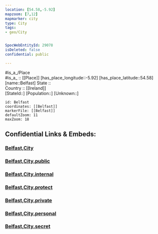 ```yaml
---
location: [54.58,-5.92] 
mapzoom: [7,12] 
mapmarker: city 
type: City
tags:
- geo/City


SpocWebEntityId: 29078
isDeleted: false
confidential: public

---
```

#is_a_/Place  
#is_a_ :: [[Place]] 
[has_place_longitude::-5.92] 
[has_place_latitude::54.58] 
[name::Belfast] 
State ::  
Country :: [[Ireland]]  
[StateId::] 
[Population::] 
[Unknown::] 


```leaflet
id: Belfast
coordinates: [[Belfast]] 
markerFile: [[Belfast]] 
defaultZoom: 11 
maxZoom: 18
```


## Confidential Links & Embeds: 

### [Belfast,City](/_Standards/Earth/Continent/Europe/Europe~North/UK/Ireland~North/counties~Ireland~North/Belfast,County/cities~Belfast/Belfast,City.md) 

### [Belfast,City.public](/_public/Earth/Continent/Europe/Europe~North/UK/Ireland~North/counties~Ireland~North/Belfast,County/cities~Belfast/Belfast,City.public.md) 

### [Belfast,City.internal](/_internal/Earth/Continent/Europe/Europe~North/UK/Ireland~North/counties~Ireland~North/Belfast,County/cities~Belfast/Belfast,City.internal.md) 

### [Belfast,City.protect](/_protect/Earth/Continent/Europe/Europe~North/UK/Ireland~North/counties~Ireland~North/Belfast,County/cities~Belfast/Belfast,City.protect.md) 

### [Belfast,City.private](/_private/Earth/Continent/Europe/Europe~North/UK/Ireland~North/counties~Ireland~North/Belfast,County/cities~Belfast/Belfast,City.private.md) 

### [Belfast,City.personal](/_personal/Earth/Continent/Europe/Europe~North/UK/Ireland~North/counties~Ireland~North/Belfast,County/cities~Belfast/Belfast,City.personal.md) 

### [Belfast,City.secret](/_secret/Earth/Continent/Europe/Europe~North/UK/Ireland~North/counties~Ireland~North/Belfast,County/cities~Belfast/Belfast,City.secret.md)

